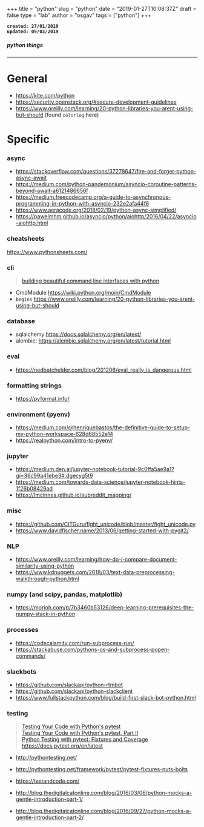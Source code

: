 
+++
title = "python"
slug = "python"
date = "2019-01-27T10:08:37Z"
draft = false
type = "lab"
author = "osgav"
tags = ["python"]
+++

**`created: 27/01/2019`**<br />
**`updated: 09/03/2019`**

##### python things

---

# General

- https://kite.com/python
- https://security.openstack.org/#secure-development-guidelines
- https://www.oreilly.com/learning/20-python-libraries-you-arent-using-but-should (found `colorlog` here)


# Specific

### async

- https://stackoverflow.com/questions/37278647/fire-and-forget-python-async-await
- https://medium.com/python-pandemonium/asyncio-coroutine-patterns-beyond-await-a6121486656f
- https://medium.freecodecamp.org/a-guide-to-asynchronous-programming-in-python-with-asyncio-232e2afa44f6
- https://www.aeracode.org/2018/02/19/python-async-simplified/
- https://pawelmhm.github.io/asyncio/python/aiohttp/2016/04/22/asyncio-aiohttp.html

### cheatsheets

https://www.pythonsheets.com/


### cli

> [building beautiful command line interfaces with python](https://codeburst.io/building-beautiful-command-line-interfaces-with-python-26c7e1bb54df)

- CmdModule https://wiki.python.org/moin/CmdModule
- `begins` https://www.oreilly.com/learning/20-python-libraries-you-arent-using-but-should

### database

- sqlalchemy https://docs.sqlalchemy.org/en/latest/
- alembic: https://alembic.sqlalchemy.org/en/latest/tutorial.html

### eval

- https://nedbatchelder.com/blog/201206/eval_really_is_dangerous.html

### formatting strings

- https://pyformat.info/

### environment (pyenv)

- https://medium.com/@henriquebastos/the-definitive-guide-to-setup-my-python-workspace-628d68552e14
- https://realpython.com/intro-to-pyenv/


### jupyter

- https://medium.den.ai/jupyter-notebook-tutorial-9c0ffa5ae9a1?gi=36c99a41ebe3#.dgecyg5t9
- https://medium.com/towards-data-science/jupyter-notebook-hints-1f26b08429ad
- https://lmcinnes.github.io/subreddit_mapping/


### misc

- https://github.com/CITGuru/fight_unicode/blob/master/fight_unicode.py
- https://www.davidfischer.name/2013/06/getting-started-with-pygit2/

### NLP

- https://www.oreilly.com/learning/how-do-i-compare-document-similarity-using-python
- https://www.kdnuggets.com/2018/03/text-data-preprocessing-walkthrough-python.html

### numpy (and scipy, pandas, matplotlib)

- https://morioh.com/p/7b3460b53126/deep-learning-prerequisites-the-numpy-stack-in-python

### processes

- https://codecalamity.com/run-subprocess-run/
- https://stackabuse.com/pythons-os-and-subprocess-popen-commands/

### slackbots

- https://github.com/slackapi/python-rtmbot
- https://github.com/slackapi/python-slackclient
- https://www.fullstackpython.com/blog/build-first-slack-bot-python.html


### testing

> [Testing Your Code with Python's pytest](https://www.linuxjournal.com/content/testing-your-code-pythons-pytest)<br />
> [Testing Your Code with Python's pytest, Part II](https://www.linuxjournal.com/content/testing-your-code-pythons-pytest-part-ii)<br />
> [Python Testing with pytest: Fixtures and Coverage](https://www.linuxjournal.com/content/python-testing-pytest-fixtures-and-coverage)<br />
> https://docs.pytest.org/en/latest<br />


- http://pythontesting.net/
- http://pythontesting.net/framework/pytest/pytest-fixtures-nuts-bolts
- https://testandcode.com/

- http://blog.thedigitalcatonline.com/blog/2016/03/06/python-mocks-a-gentle-introduction-part-1/
- http://blog.thedigitalcatonline.com/blog/2016/09/27/python-mocks-a-gentle-introduction-part-2/
